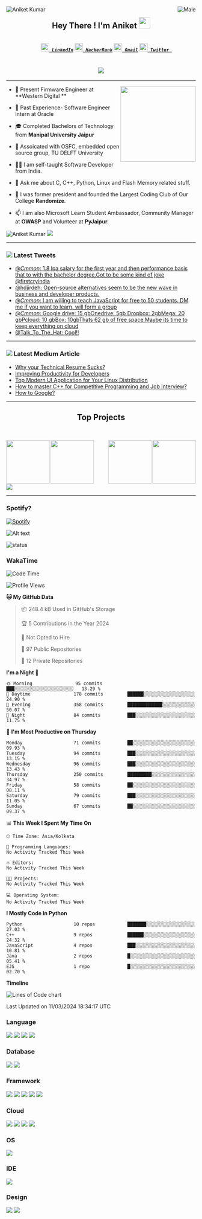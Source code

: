 <img align="left" src="https://visitor-badge.laobi.icu/badge?page_id=C-mmon.C-mmon" alt="Aniket Kumar" >
<img align="right" src="https://img.shields.io/badge/gender-%F0%9F%A4%B5-lightgrey" alt="Male"> 


<h2 align='center'>Hey There ! I'm Aniket <img src="https://raw.githubusercontent.com/ABSphreak/ABSphreak/master/gifs/Hi.gif" width="30px"></h2>

<h5 align="center">
  <code>
    <a href="https://www.linkedin.com/in/cmmon/" title="LinkedIn Profile"><img width="22" src="https://github.com/zumrudu-anka/zumrudu-anka/blob/master/images/linkedin.svg"> LinkedIn</a></code>
  <code><a href="https://www.hackerrank.com/aniketsinha101" title="HackerRank Profile"><img width="22" src="https://github.com/zumrudu-anka/zumrudu-anka/blob/master/images/hackerrank.png"> HackerRank</a></code>
  <code><a href="aniketsinha101@gmail.com" title="Gmail"><img width="22" src="https://github.com/C-mmon/C-mmon/blob/main/svg/gmail.svg"> Gmail</a></code>
  <code><a href="https://twitter.com/cmmonco" title="Twitter"><img width="22" src="https://upload.wikimedia.org/wikipedia/sco/9/9f/Twitter_bird_logo_2012.svg"> Twitter </a></code>
  
</h5>
<h1 align="center">
  <a href="https://git.io/typing-svg">
    <img src="https://readme-typing-svg.herokuapp.com?vCenter=true&lines=What+is+plural+of+regex%3F;Regrets;How+do+functions+breakup%3F;They+stop+calling+each+other;RIP+Internet+Explorer;Violets+are+Red;Roses+are+Blue+;I+use+Linux+;What+about+you%3F">
  </a>
</h1>

---

<img align='right' src="https://media.giphy.com/media/xUA7bdpLxQhsSQdyog/giphy.gif" width='200"'>

- 💼 Present Firmware Engineer at **Western Digital **

- 👔 Past Experience- Software Engineer Intern at Oracle

- 🎓 Completed Bachelors of Technology from **Manipal University Jaipur**

- 👯 Assoicated with OSFC, embedded open source group, TU DELFT University

- 👨‍💻 I am self-taught Software Developer from India.

- 💬 Ask me about C, C++, Python, Linux and Flash Memory related stuff.

- 🧠 I was former president and founded the Largest Coding Club of Our College **Randomize**.

- 📫 I am also Microsoft Learn Student Ambassador, Community Manager at **OWASP** and Volunteer at **PyJaipur**.
<h> </h>
 <p align="left"> <img src="https://github.com/C-mmon/C-mmon/blob/main/generated/languages.svg" alt="Aniket Kumar" />  <img src="https://github.com/C-mmon/C-mmon/blob/main/generated/overview.svg" /> </p>
 
 
 ---
 

### <img src="https://img.icons8.com/color/48/000000/twitter-circled--v5.png"/> Latest Tweets
<!-- TWITTER:START -->
- [@_Cmmon_: 1.8 lpa salary for the first year and then performance basis that to with the bachelor degree.Got to be some kind of joke @firstcryindia](https://rss.app/articles/cb4e791f6f6d729c074351566bd3a7c508111d6e201cbfeccdecb855969266d3f70cea0d6dd0dc6cf2a46f7fdf14079367d06ae7c612)
- [@hdjirdeh: Open-source alternatives seem to be the new wave in business and developer products.](https://rss.app/articles/cb4e791f6f6d729c074351566bd3a7c508111d6e173bb8e8d0e68212ca9573c6f60ab61368dcd669fba66275dc130f9264d36ae3c01273)
- [@_Cmmon_: I am willing to teach JavaScript for free to 50 students. DM me if you want to learn, will form a group](https://rss.app/articles/cb4e791f6f6d729c074351566bd3a7c508111d6e201cbfeccdecb855969266d3f70cea0d6dd0df6bf5a56b7bde130f9367d16de3c314)
- [@_Cmmon_: Google drive: 15 gbOnedrive: 5gb Dropbox: 2gbMega: 20 gbPcloud: 10 gbBox: 10gbThats 62 gb of free space.Maybe its time to keep everything on cloud](https://rss.app/articles/cb4e791f6f6d729c074351566bd3a7c508111d6e201cbfeccdecb855969266d3f70cea0d6dd0df6bf1ab6a7fdd1c0c9667d361e2c616)
- [@Talk_To_The_Hat: Cool!!](https://rss.app/articles/cb4e791f6f6d729c074351566bd3a7c508111d6e2b3ebeeafdd68825b18e62f8ca1eb1132a9c8f2cb6e1757cdb1c0f9063d66be4c2147f108c38c46a81c5)
<!-- TWITTER:END -->

---

### <img src="https://img.icons8.com/ios-filled/50/000000/medium-monogram--v1.png"/> Latest Medium Article
<!-- MEDIUM-STORY-LIST:START -->
- [Why your Technical Resume Sucks?](https://cmmon.medium.com/why-your-technical-resume-sucks-745c45b4f98e?source=rss-75cab60fe82c------2)
- [Improving Productivity for Developers](https://cmmon.medium.com/improving-productivity-for-developers-790d64ea6d34?source=rss-75cab60fe82c------2)
- [Top Modern UI Application for Your Linux Distribution](https://cmmon.medium.com/top-modern-ui-application-for-your-linux-distribution-ad848e30cdc3?source=rss-75cab60fe82c------2)
- [How to master C++ for Competitive Programming and Job Interview?](https://cmmon.medium.com/how-to-master-c-for-competitive-programming-and-job-interview-17f79f9cf9e6?source=rss-75cab60fe82c------2)
- [How to Google?](https://cmmon.medium.com/how-to-google-437648e617cd?source=rss-75cab60fe82c------2)
<!-- MEDIUM-STORY-LIST:END -->

---


<h2 align="center"> Top Projects </h2>
<br>
<div width="100%" align="center">
  
  <a align="left" href="https://github.com/C-mmon/MuC" title="Website"><img align="left" height="115" src="https://github-readme-stats.vercel.app/api/pin/?username=C-mmon&repo=MuC&theme=react&border_color=61dafb&border_radius=10"></a>
  
  <a align="right" href="https://github.com/C-mmon/todo" title="Website"><img align="right" height="115" src="https://github-readme-stats.vercel.app/api/pin/?username=C-mmon&repo=todo&theme=react&border_color=61dafb&border_radius=10"></a>
  
  <a align="left" href="https://github.com/C-mmon/Code_Of_The_DAY" title="Website"><img align="left" height="115" src="https://github-readme-stats.vercel.app/api/pin/?username=C-mmon&repo=Code_Of_The_DAY&theme=react&border_color=61dafb&border_radius=10"></a>
  
  <a align="right" href="https://github.com/C-mmon/Monocular-Depth-Estimation" title="Data Science"><img align="right" height="115" src="https://github-readme-stats.vercel.app/api/pin/?username=C-mmon&repo=Monocular-Depth-Estimation&theme=react&border_color=61dafb&border_radius=10"></a>
  
</div>

<br/><br/><br/><br/><br/><br/>


![](https://activity-graph.herokuapp.com/graph?username=C-mmon&theme=react-dark)

---
### Spotify?

[![Spotify](https://novatorem-6ciftk0cw-c-mmon.vercel.app/api/spotify)](https://open.spotify.com/user/31hlfdvspmvhaypcl4qf7ebsbs2q)

![Alt text](https://spotify-recently-played-readme.vercel.app/api?user=31hlfdvspmvhaypcl4qf7ebsbs2q)

![status](https://img.shields.io/badge/status-up-brightgreen) 

### WakaTime 
<!--START_SECTION:waka-->
![Code Time](http://img.shields.io/badge/Code%20Time-66%20hrs%2049%20mins-blue)

![Profile Views](http://img.shields.io/badge/Profile%20Views-16-blue)

**🐱 My GitHub Data** 

> 📦 248.4 kB Used in GitHub's Storage 
 > 
> 🏆 5 Contributions in the Year 2024
 > 
> 🚫 Not Opted to Hire
 > 
> 📜 97 Public Repositories 
 > 
> 🔑 12 Private Repositories 
 > 
**I'm a Night 🦉** 

```text
🌞 Morning                95 commits          ███░░░░░░░░░░░░░░░░░░░░░░   13.29 % 
🌆 Daytime                178 commits         ██████░░░░░░░░░░░░░░░░░░░   24.90 % 
🌃 Evening                358 commits         █████████████░░░░░░░░░░░░   50.07 % 
🌙 Night                  84 commits          ███░░░░░░░░░░░░░░░░░░░░░░   11.75 % 
```
📅 **I'm Most Productive on Thursday** 

```text
Monday                   71 commits          ██░░░░░░░░░░░░░░░░░░░░░░░   09.93 % 
Tuesday                  94 commits          ███░░░░░░░░░░░░░░░░░░░░░░   13.15 % 
Wednesday                96 commits          ███░░░░░░░░░░░░░░░░░░░░░░   13.43 % 
Thursday                 250 commits         █████████░░░░░░░░░░░░░░░░   34.97 % 
Friday                   58 commits          ██░░░░░░░░░░░░░░░░░░░░░░░   08.11 % 
Saturday                 79 commits          ███░░░░░░░░░░░░░░░░░░░░░░   11.05 % 
Sunday                   67 commits          ██░░░░░░░░░░░░░░░░░░░░░░░   09.37 % 
```


📊 **This Week I Spent My Time On** 

```text
🕑︎ Time Zone: Asia/Kolkata

💬 Programming Languages: 
No Activity Tracked This Week

🔥 Editors: 
No Activity Tracked This Week

🐱‍💻 Projects: 
No Activity Tracked This Week

💻 Operating System: 
No Activity Tracked This Week
```

**I Mostly Code in Python** 

```text
Python                   10 repos            ███████░░░░░░░░░░░░░░░░░░   27.03 % 
C++                      9 repos             ██████░░░░░░░░░░░░░░░░░░░   24.32 % 
JavaScript               4 repos             ███░░░░░░░░░░░░░░░░░░░░░░   10.81 % 
Java                     2 repos             █░░░░░░░░░░░░░░░░░░░░░░░░   05.41 % 
EJS                      1 repo              █░░░░░░░░░░░░░░░░░░░░░░░░   02.70 % 
```



**Timeline**

![Lines of Code chart](https://raw.githubusercontent.com/C-mmon/C-mmon/main/assets/bar_graph.png)


 Last Updated on 11/03/2024 18:34:17 UTC
<!--END_SECTION:waka-->

### Language 
<p float="left">
<img src="https://img.shields.io/badge/Python-FFD43B?style=for-the-badge&logo=python&logoColor=darkgreen" />
<img src="https://img.shields.io/badge/JavaScript-F7DF1E?style=for-the-badge&logo=javascript&logoColor=black" /> 
<img src="https://img.shields.io/badge/C%2B%2B-00599C?style=for-the-badge&logo=c%2B%2B&logoColor=white" />
<img src="https://img.shields.io/badge/C-00599C?style=for-the-badge&logo=c&logoColor=white" />
</p>
                                                                                           

### Database
<p float="left">
<img src="https://img.shields.io/badge/SQLite-07405E?style=for-the-badge&logo=sqlite&logoColor=white" /> 
<img src="https://img.shields.io/badge/MySQL-00000F?style=for-the-badge&logo=mysql&logoColor=white" /> 
</p>

### Framework
<p float="left">
<img src="https://img.shields.io/badge/RASPBERRY%20PI-C51A4A.svg?&style=for-the-badge&logo=raspberry%20pi&logoColor=white" />
<img src="https://img.shields.io/badge/Shell_Script-121011?style=for-the-badge&logo=gnu-bash&logoColor=white" />
  <img src="https://img.shields.io/badge/Git-F05032?style=for-the-badge&logo=git&logoColor=white" />
  <img src="https://img.shields.io/badge/Selenium-43B02A?style=for-the-badge&logo=Selenium&logoColor=white" />
  <img src="https://img.shields.io/badge/Nginx-009639?style=for-the-badge&logo=nginx&logoColor=white" />
  </p>

### Cloud
<p float="left">
<img src="https://img.shields.io/badge/Google_Cloud-4285F4?style=for-the-badge&logo=google-cloud&logoColor=white" />
<img src="https://img.shields.io/badge/Digital_Ocean-0080FF?style=for-the-badge&logo=DigitalOcean&logoColor=white" />
<img src="https://img.shields.io/badge/microsoft%20azure-0089D6?style=for-the-badge&logo=microsoft-azure&logoColor=white" />
 <img src="https://img.shields.io/badge/GitHub_Actions-2088FF?style=for-the-badge&logo=github-actions&logoColor=white" />
                                                                                                                                   
  </p>
  
  
### OS
<img src="https://img.shields.io/badge/Arch_Linux-1793D1?style=for-the-badge&logo=arch-linux&logoColor=white" />

### IDE
<img src="https://img.shields.io/badge/VIM-%2311AB00.svg?&style=for-the-badge&logo=vim&logoColor=white" />


### Design 
<p float="left">
<img src="https://img.shields.io/badge/Adobe%20Photoshop-31A8FF?style=for-the-badge&logo=Adobe%20Photoshop&logoColor=" />

<img src="https://img.shields.io/badge/Adobe%20Illustrator-FF9A00?style=for-the-badge&logo=adobe%20illustrator&logoColor=white" />
  </p>
 
